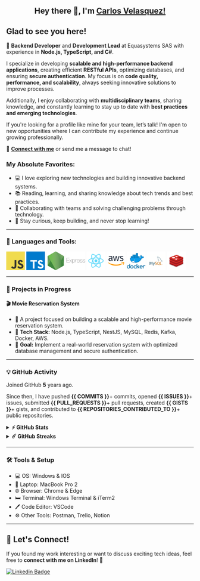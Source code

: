 <div align="center">
  
## Hey there 👋, I'm [Carlos Velasquez!](https://github.com/cvelasquezr8/)

</div>

## Glad to see you here! 


🔹 **Backend Developer** and **Development Lead** at Equasystems SAS with experience in **Node.js, TypeScript, and C#**.  

I specialize in developing **scalable and high-performance backend applications**, creating efficient **RESTful APIs**, optimizing databases, and ensuring **secure authentication**. My focus is on **code quality, performance, and scalability**, always seeking innovative solutions to improve processes.  

Additionally, I enjoy collaborating with **multidisciplinary teams**, sharing knowledge, and constantly learning to stay up to date with **best practices and emerging technologies**.  

If you're looking for a profile like mine for your team, let’s talk! I'm open to new opportunities where I can contribute my experience and continue growing professionally.  

📩 **[Connect with me](mailto:cvelasquezr8@gmail.com?subject=Hello%20Carlos&body=I%20came%20across%20your%20GitHub%20profile%20and...)** or send me a message to chat!  


### My Absolute Favorites:

- 💻 I love exploring new technologies and building innovative backend systems.
- 📚 Reading, learning, and sharing knowledge about tech trends and best practices.
- 🍕 Collaborating with teams and solving challenging problems through technology.
- 🌟 Stay curious, keep building, and never stop learning!  

---

### 🔧 Languages and Tools:

<p align="left">
  <img height="50" src="https://raw.githubusercontent.com/github/explore/master/topics/javascript/javascript.png" alt="JavaScript" />
  <img height="50" src="https://raw.githubusercontent.com/github/explore/master/topics/typescript/typescript.png" alt="TypeScript" />
  <img height="50" src="https://raw.githubusercontent.com/github/explore/master/topics/nodejs/nodejs.png" alt="Node.js" />
  <img height="50" src="https://raw.githubusercontent.com/github/explore/master/topics/express/express.png" alt="Express.js" />
  <img height="50" src="https://raw.githubusercontent.com/github/explore/master/topics/react/react.png" alt="React" />
  <img height="50" src="https://raw.githubusercontent.com/github/explore/master/topics/aws/aws.png" alt="AWS" />
  <img height="50" src="https://raw.githubusercontent.com/github/explore/master/topics/docker/docker.png" alt="Docker" />
  <img height="50" src="https://raw.githubusercontent.com/github/explore/master/topics/mysql/mysql.png" alt="MySQL" />
  <img height="50" src="https://raw.githubusercontent.com/github/explore/master/topics/redis/redis.png" alt="Redis" />
</p>

---

### 🚧 Projects in Progress

#### 🎬 Movie Reservation System
- 🚀 A project focused on building a scalable and high-performance movie reservation system.
- 🔹 **Tech Stack:** Node.js, TypeScript, NestJS, MySQL, Redis, Kafka, Docker, AWS.
- 🔹 **Goal:** Implement a real-world reservation system with optimized database management and secure authentication.

---

### 💡 GitHub Activity  

Joined GitHub **5** years ago.  

Since then, I have pushed **{{ COMMITS }}**+ commits, opened **{{ ISSUES }}**+ issues, submitted **{{ PULL_REQUESTS }}**+ pull requests, created **{{ GISTS }}**+ gists, and contributed to **{{ REPOSITORIES_CONTRIBUTED_TO }}**+ public repositories.  

<details>  
  <summary><b>⚡ GitHub Stats</b></summary>  
  <br />  
  <img height="180em" src="https://github-readme-stats.vercel.app/api?username=cvelasquezr8&show_icons=true&hide_border=true&&count_private=true&include_all_commits=true" />  
  <img height="180em" src="https://github-readme-stats.vercel.app/api/top-langs/?username=cvelasquezr8&exclude_repo=KNN-Image-Classification&show_icons=true&hide_border=true&layout=compact&langs_count=8"/>  
</details>  

<details>  
  <summary><b>☄️ GitHub Streaks</b></summary>  
  <br />  
  <img height="180em" src="https://github-readme-streak-stats.herokuapp.com/?user=cvelasquezr8&hide_border=true" />  
</details>  

---

### 🛠️ Tools & Setup  
- 💻 OS: Windows & IOS
- 🔦 Laptop:  MacBook Pro 2 
- 🌐 Browser:  Chrome & Edge  
- 🛏️ Terminal:  Windows Terminal & iTerm2
- 🖊️ Code Editor: VSCode  
- ⚙️ Other Tools: Postman, Trello, Notion

---


## 🚀 Let's Connect!  

If you found my work interesting or want to discuss exciting tech ideas, feel free to **connect with me on LinkedIn**! 🚀  

[![Linkedin Badge](https://img.shields.io/badge/-LinkedIn-0e76a8?style=flat-square&logo=Linkedin&logoColor=white)](https://www.linkedin.com/in/cvelasquezr8/)  

